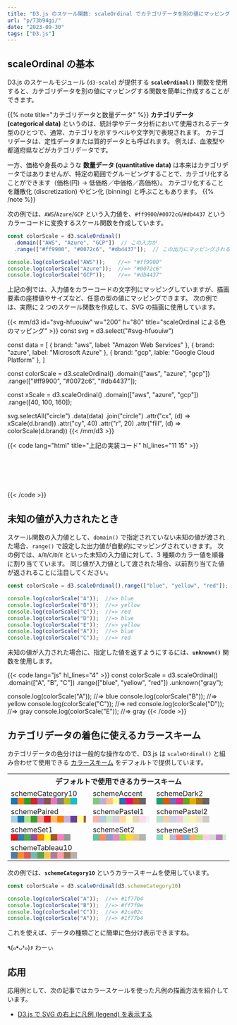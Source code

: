 ```yaml
---
title: "D3.js のスケール関数: scaleOrdinal でカテゴリデータを別の値にマッピングする"
url: "p/73b94gi/"
date: "2023-09-30"
tags: ["D3.js"]
---
```


scaleOrdinal の基本
----

D3.js のスケールモジュール (`d3-scale`) が提供する __`scaleOrdinal()`__ 関数を使用すると、カテゴリデータを別の値にマッピングする関数を簡単に作成することができます。

{{% note title="カテゴリデータと数量データ" %}}
__カテゴリデータ (categorical data)__ というのは、統計学やデータ分析において使用されるデータ型のひとつで、通常、カテゴリを示すラベルや文字列で表現されます。
カテゴリデータは、定性データまたは質的データとも呼ばれます。
例えば、血液型や都道府県などがカテゴリデータです。

一方、価格や身長のような __数量データ (quantitative data)__ は本来はカテゴリデータではありませんが、特定の範囲でグルーピングすることで、カテゴリ化することができます（価格(円) → 低価格／中価格／高価格）。
カテゴリ化することを離散化 (discretization) やビン化 (binning) と呼ぶこともあります。
{{% /note %}}

次の例では、`AWS`/`Azure`/`GCP` という入力値を、`#ff9900`/`#0072c6`/`#db4437` というカラーコードに変換するスケール関数を作成しています。

```js
const colorScale = d3.scaleOrdinal()
  .domain(["AWS", "Azure", "GCP"])  // この入力が
  .range(["#ff9900", "#0072c6", "#db4437"]);  // この出力にマッピングされる

console.log(colorScale("AWS"));    //=> "#ff9900"
console.log(colorScale("Azure"));  //=> "#0072c6"
console.log(colorScale("GCP"));    //=> "#db4437"
```

上記の例では、入力値をカラーコードの文字列にマッピングしていますが、描画要素の座標値やサイズなど、任意の型の値にマッピングできます。
次の例では、実際に 2 つのスケール関数を作成して、SVG の描画に使用しています。

{{< mm/d3 id="svg-hfuouiw" w="200" h="80" title="scaleOrdinal による色のマッピング" >}}
const svg = d3.select("#svg-hfuouiw")

const data = [
  { brand: "aws", label: "Amazon Web Services" },
  { brand: "azure", label: "Microsoft Azure" },
  { brand: "gcp", lable: "Google Cloud Platform" },
]

const colorScale = d3.scaleOrdinal()
  .domain(["aws", "azure", "gcp"])
  .range(["#ff9900", "#0072c6", "#db4437"]);

const xScale = d3.scaleOrdinal()
  .domain(["aws", "azure", "gcp"])
  .range([40, 100, 160]);

svg.selectAll("circle")
  .data(data)
  .join("circle")
  .attr("cx", (d) => xScale(d.brand))
  .attr("cy", 40)
  .attr("r", 20)
  .attr("fill", (d) => colorScale(d.brand))
{{< /mm/d3 >}}

{{< code lang="html" title="上記の実装コード" hl_lines="11 15" >}}
<svg id="svg-hfuouiw" width="200" height="80"></svg>
<script>
const svg = d3.select("#svg-hfuouiw")

const data = [
  { brand: "aws", label: "Amazon Web Services" },
  { brand: "azure", label: "Microsoft Azure" },
  { brand: "gcp", lable: "Google Cloud Platform" },
]

const colorScale = d3.scaleOrdinal()
  .domain(["aws", "azure", "gcp"])
  .range(["#ff9900", "#0072c6", "#db4437"]);

const xScale = d3.scaleOrdinal()
  .domain(["aws", "azure", "gcp"])
  .range([40, 100, 160]);

svg.selectAll("circle")
  .data(data)
  .join("circle")
  .attr("cx", (d) => xScale(d.brand))
  .attr("cy", 40)
  .attr("r", 20)
  .attr("fill", (d) => colorScale(d.brand))
</script>
{{< /code >}}


未知の値が入力されたとき
----

スケール関数の入力値として、`domain()` で指定されていない未知の値が渡された場合、`range()` で設定した出力値が自動的にマッピングされていきます。
次の例では、`A`/`B`/`C`/`D`/`E` といった未知の入力値に対して、3 種類のカラー値を順番に割り当てています。
同じ値が入力値として渡された場合、以前割り当てた値が返されることに注目してください。

```js
const colorScale = d3.scaleOrdinal().range(["blue", "yellow", "red"]);

console.log(colorScale("A"));  //=> blue
console.log(colorScale("B"));  //=> yellow
console.log(colorScale("C"));  //=> red
console.log(colorScale("D"));  //=> blue
console.log(colorScale("E"));  //=> yellow
console.log(colorScale("A"));  //=> blue
console.log(colorScale("C"));  //=> red
```

未知の値が入力された場合に、指定した値を返すようにするには、__`unknown()`__ 関数を使用します。

{{< code lang="js" hl_lines="4" >}}
const colorScale = d3.scaleOrdinal()
  .domain(["A", "B", "C"])
  .range(["blue", "yellow", "red"])
  .unknown("gray");

console.log(colorScale("A"));  //=> blue
console.log(colorScale("B"));  //=> yellow
console.log(colorScale("C"));  //=> red
console.log(colorScale("D"));  //=> gray
console.log(colorScale("E"));  //=> gray
{{< /code >}}


カテゴリデータの着色に使えるカラースキーム
----

カテゴリデータの色分けは一般的な操作なので、D3.js は `scaleOrdinal()` と組み合わせて使用できる [カラースキーム](https://d3js.org/d3-scale-chromatic/categorical) をデフォルトで提供しています。

<table>
  <tr>
    <th colspan="3">デフォルトで使用できるカラースキーム</th>
  </tr>
  <tr>
    <td>schemeCategory10<br/>
      <svg width="150" height="15">
        <rect x="0" y="0" width="15" height="15"   fill="#1f77b4" />
        <rect x="15" y="0" width="15" height="15"  fill="#ff7f0e" />
        <rect x="30" y="0" width="15" height="15"  fill="#2ca02c" />
        <rect x="45" y="0" width="15" height="15"  fill="#d62728" />
        <rect x="60" y="0" width="15" height="15"  fill="#9467bd" />
        <rect x="75" y="0" width="15" height="15"  fill="#8c564b" />
        <rect x="90" y="0" width="15" height="15"  fill="#e377c2" />
        <rect x="105" y="0" width="15" height="15" fill="#7f7f7f" />
        <rect x="120" y="0" width="15" height="15" fill="#bcbd22" />
        <rect x="135" y="0" width="15" height="15" fill="#17becf" />
      </svg>
    </td>
    <td>schemeAccent<br/>
      <svg width="120" height="15">
        <rect x="0" y="0" width="15" height="15"   fill="#7fc97f" />
        <rect x="15" y="0" width="15" height="15"  fill="#beaed4" />
        <rect x="30" y="0" width="15" height="15"  fill="#fdc086" />
        <rect x="45" y="0" width="15" height="15"  fill="#ffff99" />
        <rect x="60" y="0" width="15" height="15"  fill="#386cb0" />
        <rect x="75" y="0" width="15" height="15"  fill="#f0027f" />
        <rect x="90" y="0" width="15" height="15"  fill="#bf5b17" />
        <rect x="105" y="0" width="15" height="15" fill="#666666" />
      </svg>
    </td>
    <td>schemeDark2<br/>
      <svg width="120" height="15">
        <rect x="0" y="0" width="15" height="15"   fill="#1b9e77" />
        <rect x="15" y="0" width="15" height="15"  fill="#d95f02" />
        <rect x="30" y="0" width="15" height="15"  fill="#7570b3" />
        <rect x="45" y="0" width="15" height="15"  fill="#e7298a" />
        <rect x="60" y="0" width="15" height="15"  fill="#66a61e" />
        <rect x="75" y="0" width="15" height="15"  fill="#e6ab02" />
        <rect x="90" y="0" width="15" height="15"  fill="#a6761d" />
        <rect x="105" y="0" width="15" height="15" fill="#666666" />
      </svg>
    </td>
  </tr>
  <tr>
    <td>schemePaired<br/>
      <svg width="180" height="15">
        <rect x="0" y="0" width="15" height="15"   fill="#a6cee3" />
        <rect x="15" y="0" width="15" height="15"  fill="#1f78b4" />
        <rect x="30" y="0" width="15" height="15"  fill="#b2df8a" />
        <rect x="45" y="0" width="15" height="15"  fill="#33a02c" />
        <rect x="60" y="0" width="15" height="15"  fill="#fb9a99" />
        <rect x="75" y="0" width="15" height="15"  fill="#e31a1c" />
        <rect x="90" y="0" width="15" height="15"  fill="#fdbf6f" />
        <rect x="105" y="0" width="15" height="15" fill="#ff7f00" />
        <rect x="120" y="0" width="15" height="15" fill="#cab2d6" />
        <rect x="135" y="0" width="15" height="15" fill="#6a3d9a" />
        <rect x="150" y="0" width="15" height="15" fill="#ffff99" />
        <rect x="165" y="0" width="15" height="15" fill="#b15928" />
      </svg>
    </td>
    <td>schemePastel1<br/>
      <svg width="135" height="15">
        <rect x="0" y="0" width="15" height="15"   fill="#fbb4ae" />
        <rect x="15" y="0" width="15" height="15"  fill="#b3cde3" />
        <rect x="30" y="0" width="15" height="15"  fill="#ccebc5" />
        <rect x="45" y="0" width="15" height="15"  fill="#decbe4" />
        <rect x="60" y="0" width="15" height="15"  fill="#fed9a6" />
        <rect x="75" y="0" width="15" height="15"  fill="#ffffcc" />
        <rect x="90" y="0" width="15" height="15"  fill="#e5d8bd" />
        <rect x="105" y="0" width="15" height="15" fill="#fddaec" />
        <rect x="120" y="0" width="15" height="15" fill="#f2f2f2" />
      </svg>
    </td>
    <td>schemePastel2<br/>
      <svg width="120" height="15">
        <rect x="0" y="0" width="15" height="15"   fill="#b3e2cd" />
        <rect x="15" y="0" width="15" height="15"  fill="#fdcdac" />
        <rect x="30" y="0" width="15" height="15"  fill="#cbd5e8" />
        <rect x="45" y="0" width="15" height="15"  fill="#f4cae4" />
        <rect x="60" y="0" width="15" height="15"  fill="#e6f5c9" />
        <rect x="75" y="0" width="15" height="15"  fill="#fff2ae" />
        <rect x="90" y="0" width="15" height="15"  fill="#f1e2cc" />
        <rect x="105" y="0" width="15" height="15" fill="#cccccc" />
      </svg>
    </td>
  </tr>
  <tr>
    <td>schemeSet1<br/>
      <svg width="135" height="15">
        <rect x="0" y="0" width="15" height="15"   fill="#e41a1c" />
        <rect x="15" y="0" width="15" height="15"  fill="#377eb8" />
        <rect x="30" y="0" width="15" height="15"  fill="#4daf4a" />
        <rect x="45" y="0" width="15" height="15"  fill="#984ea3" />
        <rect x="60" y="0" width="15" height="15"  fill="#ff7f00" />
        <rect x="75" y="0" width="15" height="15"  fill="#ffff33" />
        <rect x="90" y="0" width="15" height="15"  fill="#a65628" />
        <rect x="105" y="0" width="15" height="15" fill="#f781bf" />
        <rect x="120" y="0" width="15" height="15" fill="#999999" />
      </svg>
    </td>
    <td>schemeSet2<br/>
      <svg width="120" height="15">
        <rect x="0" y="0" width="15" height="15"   fill="#66c2a5" />
        <rect x="15" y="0" width="15" height="15"  fill="#fc8d62" />
        <rect x="30" y="0" width="15" height="15"  fill="#8da0cb" />
        <rect x="45" y="0" width="15" height="15"  fill="#e78ac3" />
        <rect x="60" y="0" width="15" height="15"  fill="#a6d854" />
        <rect x="75" y="0" width="15" height="15"  fill="#ffd92f" />
        <rect x="90" y="0" width="15" height="15"  fill="#e5c494" />
        <rect x="105" y="0" width="15" height="15" fill="#b3b3b3" />
      </svg>
    </td>
    <td>schemeSet3<br/>
      <svg width="180" height="15">
        <rect x="0" y="0" width="15" height="15"   fill="#8dd3c7" />
        <rect x="15" y="0" width="15" height="15"  fill="#ffffb3" />
        <rect x="30" y="0" width="15" height="15"  fill="#bebada" />
        <rect x="45" y="0" width="15" height="15"  fill="#fb8072" />
        <rect x="60" y="0" width="15" height="15"  fill="#80b1d3" />
        <rect x="75" y="0" width="15" height="15"  fill="#fdb462" />
        <rect x="90" y="0" width="15" height="15"  fill="#b3de69" />
        <rect x="105" y="0" width="15" height="15" fill="#fccde5" />
        <rect x="120" y="0" width="15" height="15" fill="#d9d9d9" />
        <rect x="135" y="0" width="15" height="15" fill="#bc80bd" />
        <rect x="150" y="0" width="15" height="15" fill="#ccebc5" />
        <rect x="165" y="0" width="15" height="15" fill="#ffed6f" />
      </svg>
    </td>
  </tr>
  <tr>
    <td>schemeTableau10<br/>
      <svg width="150" height="15">
        <rect x="0" y="0" width="15" height="15"   fill="#4e79a7" />
        <rect x="15" y="0" width="15" height="15"  fill="#f28e2c" />
        <rect x="30" y="0" width="15" height="15"  fill="#e15759" />
        <rect x="45" y="0" width="15" height="15"  fill="#76b7b2" />
        <rect x="60" y="0" width="15" height="15"  fill="#59a14f" />
        <rect x="75" y="0" width="15" height="15"  fill="#edc949" />
        <rect x="90" y="0" width="15" height="15"  fill="#af7aa1" />
        <rect x="105" y="0" width="15" height="15" fill="#ff9da7" />
        <rect x="120" y="0" width="15" height="15" fill="#9c755f" />
        <rect x="135" y="0" width="15" height="15" fill="#bab0ab" />
      </svg>
    </td>
    <td></td>
    <td></td>
  </tr>
</table>

<script>
// 各 rect の fill 属性の値（カラー）をマウスホバーで表示させるために title 要素を各 rect 以下に追加
window.addEventListener("DOMContentLoaded", () => {
  document.querySelectorAll("rect").forEach((rect) => {
    const title = document.createElementNS('http://www.w3.org/2000/svg','title');
    title.textContent = rect.getAttribute("fill");
    rect.appendChild(title);
  });
});
</script>

次の例では、__`schemeCategory10`__ というカラースキームを使用しています。

```js
const colorScale = d3.scaleOrdinal(d3.schemeCategory10)

console.log(colorScale("A"));  //=> #1f77b4
console.log(colorScale("B"));  //=> #ff7f0e
console.log(colorScale("C"));  //=> #2ca02c
console.log(colorScale("A"));  //=> #1f77b4
```

これを使えば、データの種類ごとに簡単に色分け表示できますね。

٩(๑❛ᴗ❛๑)۶ わーぃ


応用
----

応用例として、次の記事ではカラースケールを使った凡例の描画方法を紹介しています。

- [D3.js で SVG の右上に凡例 (legend) を表示する](/p/ykjrz2b/)

